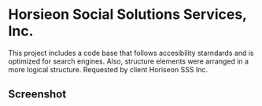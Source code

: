# Horsieon Social Solutions Services, Inc.

This project includes a code base that follows accesibility starndards and is optimized for search engines. 
Also, structure elements were arranged in a more logical structure.
Requested by client Horiseon SSS Inc.


## Screenshot

